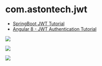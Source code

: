 # com.astontech.jwt


* [SpringBoot JWT Tutorial](https://www.javainuse.com/spring/boot-jwt)
* [Angular 8 - JWT Authentication Tutorial](https://jasonwatmore.com/post/2019/06/22/angular-8-jwt-authentication-example-tutorial)


![](https://www.javainuse.com/62-12-min.JPG)

![](https://www.javainuse.com/62-2-min.JPG)

![](https://www.javainuse.com/62-3-min.JPG)
